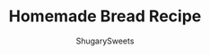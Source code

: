---
layout: ../../layouts/MarkdownPostLayout.astro
title: Homemade Bread Recipe
author: ShugarySweets
pubDate: 2020-03-16
description: "Want to learn to make your own Homemade Bread? There&#x27;s no time like right now! With this easy to follow recipe, you&#x27;ll be filling your home with the aroma of freshly baked bread in no time."
image_url: https://www.shugarysweets.com/wp-content/uploads/2020/03/homeamde-bread-555.jpg
tags: ["Breads","American"]
calories: 115
protein: 3
carbohydrates: 22
fats: 1
fiber: 1
ingredients: ["2 ¼ teaspoon active dry yeast (1 package)","2 ¼ cups warm water","¼ c sugar","1 tablespoon salt","2 tablespoons oil","6 ½ cups bread flour"]
serves: 32
time: "2 hours 45 minutes"
prepTime: "15 minutes"
instructions: ["In a large mixing bowl, dissolve the yeast in warm water with a pinch of the sugar.  When the yeast is bubbly and foamy, add the sugar, salt, oil and 4 cups of flour, and mix until smooth.","Add remaining flour, ½ cup at a time, to form a soft, smooth dough.  You'll know you've reached this point when the dough should stick just slightly to your finger when touched, but not be overly sticky.  Knead 5-7 minutes using the dough hook on your mixer, or do this by hand.","Place the dough in an oiled bowl, turn over once to coat the top with oil and cover with plastic wrap.  Allow dough to rise one hour, or until doubled.","After one hour, when the dough has risen, punch it down gently and divide in half.  Roll each half of the dough into a long rectangle about 8 inches wide.  Roll the dough up, starting at the short edge, to form a cylinder that is approximately 8 inches wide. Repeat with remaining dough. ","Place the dough, seam side down, into lightly greased bread pans, and cover with plastic wrap.  Let rise one hour, or until the dough is ½-1 inch higher than the top of the pan.  ","Preheat the oven to 375.  Bake 30-35 minutes or until the loaves are golden brown and sound hollow when tapped.  Brush with melted butter if desired. Remove to a cooling rack and cool before slicing.  MAKES 2 LOAVES."]
nutrition: ["115 calories","22 grams carbohydrates","0 milligrams cholesterol","1 grams fat","1 grams fiber","3 grams protein","0 grams saturated fat","200 grams sodium","2 grams sugar","0 grams trans fat","1 grams unsaturated fat"]
---
